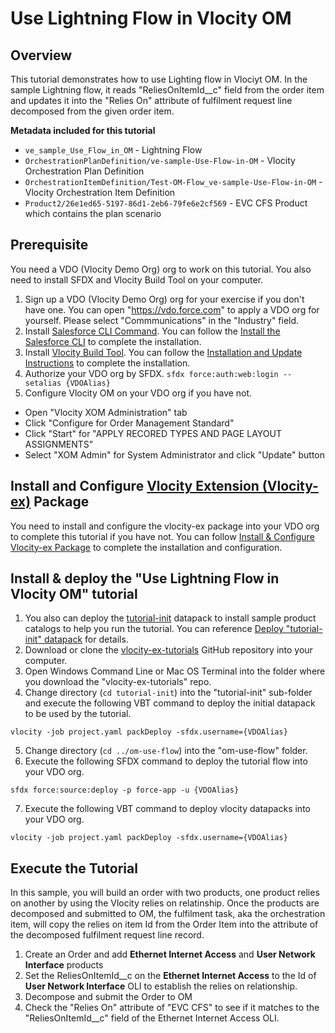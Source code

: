 # Use Lightning Flow in Vlocity OM
## Overview
This tutorial demonstrates how to use Lighting flow in Vlociyt OM. In the sample Lightning flow, it reads "ReliesOnItemId__c" field from the order item and updates it into the "Relies On" attribute of fulfilment request line decomposed from the given order item.

**Metadata included for this tutorial**  
*  `ve_sample_Use_Flow_in_OM` - Lightning Flow
*  `OrchestrationPlanDefinition/ve-sample-Use-Flow-in-OM` - Vlocity Orchestration Plan Definition
*  `OrchestrationItemDefinition/Test-OM-Flow_ve-sample-Use-Flow-in-OM` - Vlocity Orchestration Item Definition
*  `Product2/26e1ed65-5197-86d1-2eb6-79fe6e2cf569` - EVC CFS Product which contains the plan scenario

## Prerequisite
You need a VDO (Vlocity Demo Org) org to work on this tutorial. You also need to install SFDX and Vlocity Build Tool on your computer.
1. Sign up a VDO (Vlocity Demo Org) org for your exercise if you don't have one. You can open "https://vdo.force.com" to apply a VDO org for yourself. Please select "Commmunications" in the "Industry" field.
2. Install [Salesforce CLI Command](https://developer.salesforce.com/docs/atlas.en-us.sfdx_cli_reference.meta/sfdx_cli_reference/cli_reference.htm). You can follow the [Install the Salesforce CLI](https://developer.salesforce.com/docs/atlas.en-us.sfdx_setup.meta/sfdx_setup/sfdx_setup_install_cli.htm) to complete the installation.
3. Install [Vlocity Build Tool](https://github.com/vlocityinc/vlocity_build#vlocity-build). You can follow the [Installation and Update Instructions](https://github.com/vlocityinc/vlocity_build#installation-and-update-instructions) to complete the installation.
4. Authorize your VDO org by SFDX. `sfdx force:auth:web:login --setalias {VDOAlias}`
5. Configure Vlocity OM on your VDO org if you have not.
*  Open "Vlocity XOM Administration" tab
*  Click "Configure for Order Management Standard"
*  Click "Start" for "APPLY RECORED TYPES AND PAGE LAYOUT ASSIGNMENTS"
*  Select "XOM Admin" for System Administrator and click "Update" button

## Install and Configure [Vlocity Extension (Vlocity-ex)](https://github.com/Soforce/vlocity-ex#vlocity-extension-vlocity-ex-package) Package
You need to install and configure the vlocity-ex package into your VDO org to complete this tutorial if you have not. You can follow [Install & Configure Vlocity-ex Package](https://github.com/Soforce/vlocity-ex#install--configure-vlocity-ex-package) to complete the installation and configuration.

## Install & deploy the "Use Lightning Flow in Vlocity OM" tutorial
1. You also can deploy the [tutorial-init](../tutorial-init/datapacks/tutorial-init.json) datapack to install sample product catalogs to help you run the tutorial. You can reference [Deploy "tutorial-init" datapack](https://github.com/Soforce/vlocity-ex-tutorials/tree/master/tutorial-init#deploy-tutorial-init-datapack) for details.
2. Download or clone the [vlocity-ex-tutorials](https://github.com/Soforce/vlocity-ex-tutorials) GitHub repository into your computer.
3. Open Windows Command Line or Mac OS Terminal into the folder where you download the "vlocity-ex-tutorials" repo.
4. Change directory (`cd tutorial-init`) into the "tutorial-init" sub-folder and execute the following VBT command to deploy the initial datapack to be used by the tutorial. 
```
vlocity -job project.yaml packDeploy -sfdx.username={VDOAlias}
```
5. Change directory (`cd ../om-use-flow`) into the "om-use-flow" folder.
6. Execute the following SFDX command to deploy the tutorial flow into your VDO org.
```
sfdx force:source:deploy -p force-app -u {VDOAlias}
```
7. Execute the following VBT command to deploy vlocity datapacks into your VDO org.
```
vlocity -job project.yaml packDeploy -sfdx.username={VDOAlias}
```

## Execute the Tutorial
In this sample, you will build an order with two products, one product relies on another by using the Vlocity relies on relatinship. Once the products are decomposed and submitted to OM, the fulfilment task, aka the orchestration item, will copy the relies on item Id from the Order Item into the attribute of the decomposed fulfilment request line record.  
1. Create an Order and add **Ethernet Internet Access** and **User Network Interface** products
2. Set the ReliesOnItemId__c on the **Ethernet Internet Access** to the Id of **User Network Interface** OLI to establish the relies on relationship.
3. Decompose and submit the Order to OM
4. Check the "Relies On" attribute of "EVC CFS" to see if it matches to the "ReliesOnItemId__c" field of the Ethernet Internet Access OLI.

